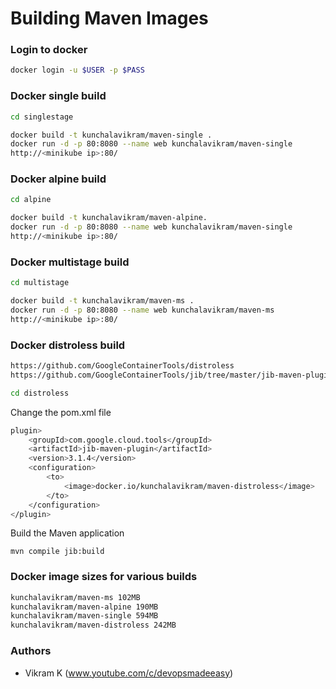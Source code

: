 
# Building Maven Images
  
### Login to docker
```sh
docker login -u $USER -p $PASS
```


### Docker single build

```sh
cd singlestage

docker build -t kunchalavikram/maven-single .
docker run -d -p 80:8080 --name web kunchalavikram/maven-single
http://<minikube ip>:80/
```
### Docker alpine build

```sh
cd alpine

docker build -t kunchalavikram/maven-alpine.
docker run -d -p 80:8080 --name web kunchalavikram/maven-single
http://<minikube ip>:80/
```
### Docker multistage build

```sh
cd multistage

docker build -t kunchalavikram/maven-ms .
docker run -d -p 80:8080 --name web kunchalavikram/maven-ms
http://<minikube ip>:80/
```

### Docker distroless build
```sh
https://github.com/GoogleContainerTools/distroless
https://github.com/GoogleContainerTools/jib/tree/master/jib-maven-plugin#quickstart
```

```sh
cd distroless
```

Change the pom.xml file
```sh
plugin>
	<groupId>com.google.cloud.tools</groupId>
	<artifactId>jib-maven-plugin</artifactId>
	<version>3.1.4</version>
	<configuration>
		<to>
			<image>docker.io/kunchalavikram/maven-distroless</image>
		</to>
	</configuration>
</plugin>
```
Build the Maven application
```shell
mvn compile jib:build
```

### Docker image sizes for various builds

```sh
kunchalavikram/maven-ms 102MB
kunchalavikram/maven-alpine 190MB
kunchalavikram/maven-single 594MB
kunchalavikram/maven-distroless 242MB
```

###  Authors
-  Vikram K (www.youtube.com/c/devopsmadeeasy)
